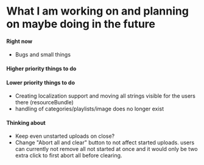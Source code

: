 # What I am working on and planning on maybe doing in the future

#### Right now
- Bugs and small things

#### Higher priority things to do

#### Lower priority things to do
- Creating localization support and moving all strings visible for the
users there (resourceBundle)
- handling of categories/playlists/image does no longer exist

#### Thinking about
- Keep even unstarted uploads on close?
- Change "Abort all and clear" button to not affect started uploads.
users can currently not remove all not started at once and it would
only be two extra click to first abort all before clearing.